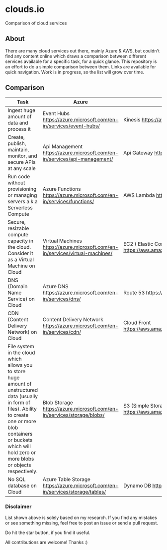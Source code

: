 # clouds.io

Comparison of cloud services

## About

There are many cloud services out there, mainly Azure & AWS, but couldn't find any content online which draws a comparison between different services available for a specific task, for a quick glance. This repository is an effort to do a simple comparison between them. Links are available for quick navigation. Work is in progress, so the list will grow over time.

## Comparison

| Task                                                                                                                                                                                                                                 | Azure                                                                            | AWS                                                            |
|--------------------------------------------------------------------------------------------------------------------------------------------------------------------------------------------------------------------------------------|----------------------------------------------------------------------------------|----------------------------------------------------------------|
| Ingest huge amount of data and process it                                                                                                                                                                                            | Event Hubs https://azure.microsoft.com/en-in/services/event-hubs/                | Kinesis  https://aws.amazon.com/kinesis/streams/               |
| Create, publish, maintain, monitor, and secure APIs at any scale                                                                                                                                                                     | Api Management   https://azure.microsoft.com/en-in/services/api-management/      | Api Gateway   https://aws.amazon.com/api-gateway/              |
| Run code without provisioning or managing servers a.k.a Serverless Compute                                                                                                                                                           | Azure Functions  https://azure.microsoft.com/en-in/services/functions/           | AWS Lambda   https://aws.amazon.com/lambda/                    |
| Secure, resizable compute capacity in the cloud. Consider it as a Virtual Machine on Cloud                                                                                                                                           | Virtual Machines   https://azure.microsoft.com/en-in/services/virtual-machines/  | EC2 ( Elastic Compute Cloud)   https://aws.amazon.com/ec2/     |
| DNS (Domain Name Service) on Cloud                                                                                                                                                                                                   | Azure DNS  https://azure.microsoft.com/en-in/services/dns/                       | Route 53   https://aws.amazon.com/route53/                     |
| CDN (Content Delivery Network) on Cloud                                                                                                                                                                                              | Content Delivery Network   https://azure.microsoft.com/en-in/services/cdn/       | Cloud Front   https://aws.amazon.com/documentation/cloudfront/ |
| File system in the cloud which allows you to store huge amount of unstructured data (usually in form of files). Ability to create one or more blob containers or buckets which will hold zero or more blobs or objects respectively. | Blob Storage   https://azure.microsoft.com/en-in/services/storage/blobs/         | S3 (Simple Storage Service)   https://aws.amazon.com/s3/       |
| No SQL database on Cloud                                                                                                                                                                                                             | Azure Table Storage   https://azure.microsoft.com/en-in/services/storage/tables/ | Dynamo DB   https://aws.amazon.com/dynamodb/                   |


### Disclaimer
List shown above is solely based on my research. If you find any mistakes or see something missing, feel free to post an issue or send a pull request. 

Do hit the star button, if you find it useful.

All contributions are welcome! Thanks :)

